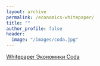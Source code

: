 ```yaml
---
layout: archive
permalink: /economics-whitepaper/
title: ""
author_profile: false
header:
  image: "/images/coda.jpg"
---
```


[Whitepaper Экономики Coda](https://spdd.github.io/coda-rus/images/economicsWPRus.pdf)